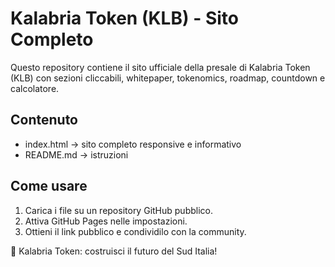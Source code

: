 
# Kalabria Token (KLB) - Sito Completo

Questo repository contiene il sito ufficiale della presale di Kalabria Token (KLB) con sezioni cliccabili, whitepaper, tokenomics, roadmap, countdown e calcolatore.

## Contenuto
- index.html → sito completo responsive e informativo
- README.md → istruzioni

## Come usare
1. Carica i file su un repository GitHub pubblico.
2. Attiva GitHub Pages nelle impostazioni.
3. Ottieni il link pubblico e condividilo con la community.

🚀 Kalabria Token: costruisci il futuro del Sud Italia!
